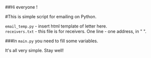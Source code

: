 ##Hi everyone ! 

#This is simple script for emailing on Python.

`email_temp.py` - insert html template of letter here. <br>
`receivers.txt`   - this file is for receivers. One line - one address, in " ". 



###In `main.py` you need to fill some variables. 

It's all very simple. Stay well!

